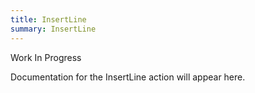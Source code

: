 ```yaml
---
title: InsertLine
summary: InsertLine
---
```


Work In Progress

Documentation for the InsertLine action will appear here.